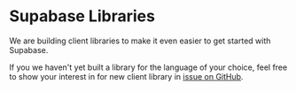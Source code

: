 # Supabase Libraries

We are building client libraries to make it even easier to get started with Supabase.

If you we haven't yet built a library for the language of your choice, feel free to show your interest in for new client library in [issue on GitHub](https://github.com/supabase/monorepo/issues/5).